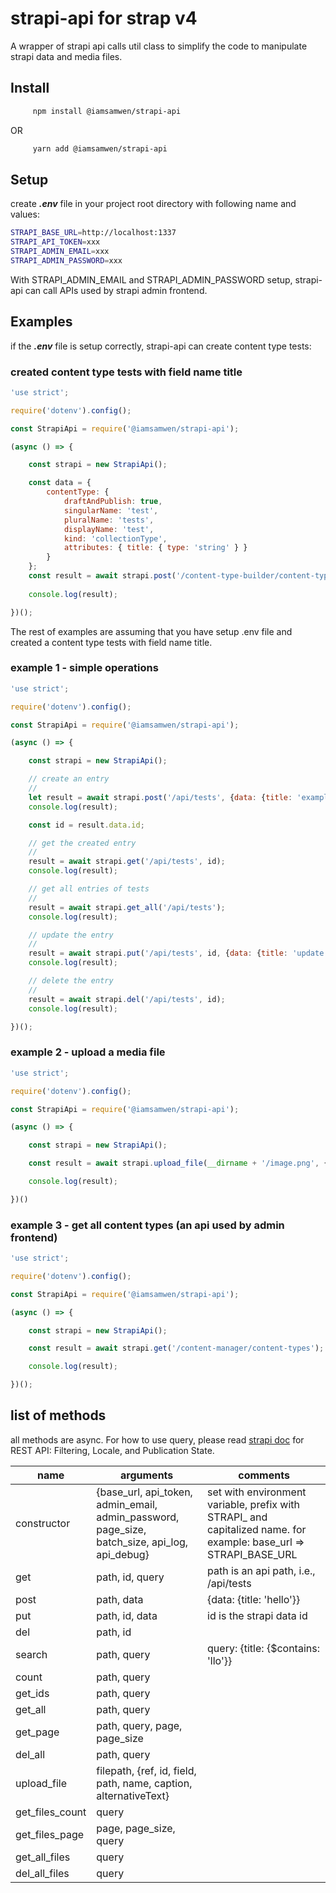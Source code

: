 # strapi-api for strap v4

A wrapper of strapi api calls util class to simplify the code to manipulate strapi data and media files. 

## Install
```bash
     npm install @iamsamwen/strapi-api
```
OR
```bash
     yarn add @iamsamwen/strapi-api
```

## Setup 

create ***.env*** file in your project root directory with following name and values:

```bash
STRAPI_BASE_URL=http://localhost:1337
STRAPI_API_TOKEN=xxx
STRAPI_ADMIN_EMAIL=xxx
STRAPI_ADMIN_PASSWORD=xxx
```

With STRAPI_ADMIN_EMAIL and STRAPI_ADMIN_PASSWORD setup, strapi-api can call APIs used by strapi admin frontend.

## Examples

if the ***.env*** file is setup correctly, strapi-api can create content type tests:

### created content type tests with field name title

```js
'use strict';

require('dotenv').config();

const StrapiApi = require('@iamsamwen/strapi-api');

(async () => {

    const strapi = new StrapiApi();

    const data = {
        contentType: {
            draftAndPublish: true,
            singularName: 'test',
            pluralName: 'tests',
            displayName: 'test',
            kind: 'collectionType',
            attributes: { title: { type: 'string' } }
        }
    };
    const result = await strapi.post('/content-type-builder/content-types', data);
    
    console.log(result);

})();
```

The rest of examples are assuming that you have setup .env file and created a content type tests with field name title.

### example 1 - simple operations

```js
'use strict';

require('dotenv').config();

const StrapiApi = require('@iamsamwen/strapi-api');

(async () => {

    const strapi = new StrapiApi();

    // create an entry
    //
    let result = await strapi.post('/api/tests', {data: {title: 'example'}});
    console.log(result);

    const id = result.data.id;

    // get the created entry
    //
    result = await strapi.get('/api/tests', id);
    console.log(result);

    // get all entries of tests
    //
    result = await strapi.get_all('/api/tests');
    console.log(result);

    // update the entry
    //
    result = await strapi.put('/api/tests', id, {data: {title: 'update example'}});
    console.log(result);

    // delete the entry
    //
    result = await strapi.del('/api/tests', id);
    console.log(result);

})();

```

### example 2 - upload a media file

```js
'use strict';

require('dotenv').config();

const StrapiApi = require('@iamsamwen/strapi-api');

(async () => {

    const strapi = new StrapiApi();

    const result = await strapi.upload_file(__dirname + '/image.png', {path: 't-shirts', name: 'color blue', caption: 't-shirts', alternativeText: 'color blue'});

    console.log(result);

})()

```


### example 3 - get all content types (an api used by admin frontend)

```js
'use strict';

require('dotenv').config();

const StrapiApi = require('@iamsamwen/strapi-api');

(async () => {

    const strapi = new StrapiApi();

    const result = await strapi.get('/content-manager/content-types');

    console.log(result);

})();

```

## list of methods

all methods are async. For how to use query, please read <a href="https://docs.strapi.io/developer-docs/latest/developer-resources/database-apis-reference/rest/filtering-locale-publication.html#filtering">strapi doc</a> for REST API: Filtering, Locale, and Publication State.


| name           | arguments   | comments |
| -------------- | ------------------------------------------------------------ |------------------------------------------------------------|
| constructor| {base_url, api_token, admin_email, admin_password, page_size, batch_size, api_log, api_debug} | set with environment variable, prefix with STRAPI_ and capitalized name. for example: base_url => STRAPI_BASE_URL |
|get|path, id, query| path is an api path, i.e., /api/tests|
|post|path, data|{data: {title: 'hello'}}|
|put|path, id, data|id is the strapi data id|
|del|path, id||
|search|path, query|query: {title: {$contains: 'llo'}}|
|count|path, query||
|get_ids|path, query||
|get_all|path, query||
|get_page|path, query, page, page_size||
|del_all|path, query||
|upload_file|filepath, {ref, id, field, path, name, caption, alternativeText}|
|get_files_count|query||
|get_files_page|page, page_size, query||
|get_all_files|query||
|del_all_files|query||
